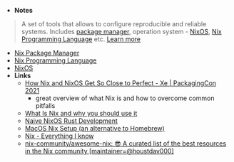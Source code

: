 - **Notes**
> A set of tools that allows to configure reproducible and reliable systems. Includes [package manager](Nix%20Package%20Manager.md), operation system - [NixOS](NixOS.md), [Nix Programming Language](Nix%20Programming%20Language.md) etc. [Learn more](https://nixos.org/)
   - [Nix Package Manager](Nix%20Package%20Manager.md)
   - [Nix Programming Language](Nix%20Programming%20Language.md)
   - [NixOS](NixOS.md)
- **Links**
	- [How Nix and NixOS Get So Close to Perfect - Xe | PackagingCon 2021](https://www.youtube.com/watch?v=WwgSMgpX6TM)
		- great overview of what Nix is and how to overcome common pitfalls
	- [What Is Nix and why you should use it](https://serokell.io/blog/what-is-nix)
	- [Naive NixOS Rust Development](https://duan.ca/2020/05/07/nix-rust-development/)
	- [MacOS Nix Setup (an alternative to Homebrew)](https://wickedchicken.github.io/post/macos-nix-setup/)
	- [Nix - Everything I know](https://wiki.nikitavoloboev.xyz/package-managers/nix)
	- [nix-community/awesome-nix: 😎 A curated list of the best resources in the Nix community [maintainer=@houstdav000]](https://github.com/nix-community/awesome-nix#readme)